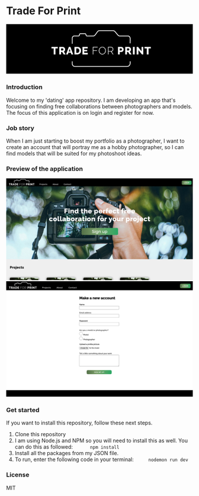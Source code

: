 # Trade For Print
<p align="center">
  <img src="https://github.com/kiara1404/dating_app2021/blob/main/Images/Wiki%20images/tfp-logo.png?raw=true">
</p>

### Introduction
Welcome to my 'dating' app repository. I am developing an app that's focusing on finding free collaborations between photographers and models. The focus of this application is on login and register for now. 

### Job story
When I am just starting to boost my portfolio as a photographer, I want to create an account that will portray me as a hobby photographer, so I can find models that will be suited for my photoshoot ideas.

### Preview of the application
![](https://github.com/kiara1404/dating_app2021/raw/main/Images/Wiki%20images/landingspage-tfp.png?raw=true) 
![](https://github.com/kiara1404/dating_app2021/blob/main/Images/Wiki%20images/tfp-login.png?raw=true) 

### Get started
If you want to install this repository, follow these next steps.

1. Clone this repository
2. I am using Node.js and NPM so you will need to install this as well. You can do this as followed:
`      npm install`
3. Install all the packages from my JSON file.
4. To run, enter the following code in your terminal: `     nodemon run dev`

### License
MIT
